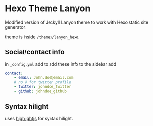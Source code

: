 # Hexo Theme Lanyon

Modified version of Jeckyll Lanyon theme to work with Hexo static site generator. 

theme is inside `/themes/lanyon_hexo`.


## Social/contact info

in `_config.yml`  add  to add these info to the sidebar add

```yml
contact: 
	- email: John.doe@email.com
	# no @ for twitter profile
	- twitter: johndoe_twitter
	- github: johndoe_github
```

## Syntax hilight
uses [highlightjs](https://highlightjs.org) for syntax hilight.
